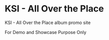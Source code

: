 # KSI - All Over the Place

KSI - All Over the Place album promo site

For Demo and Showcase Purpose Only
